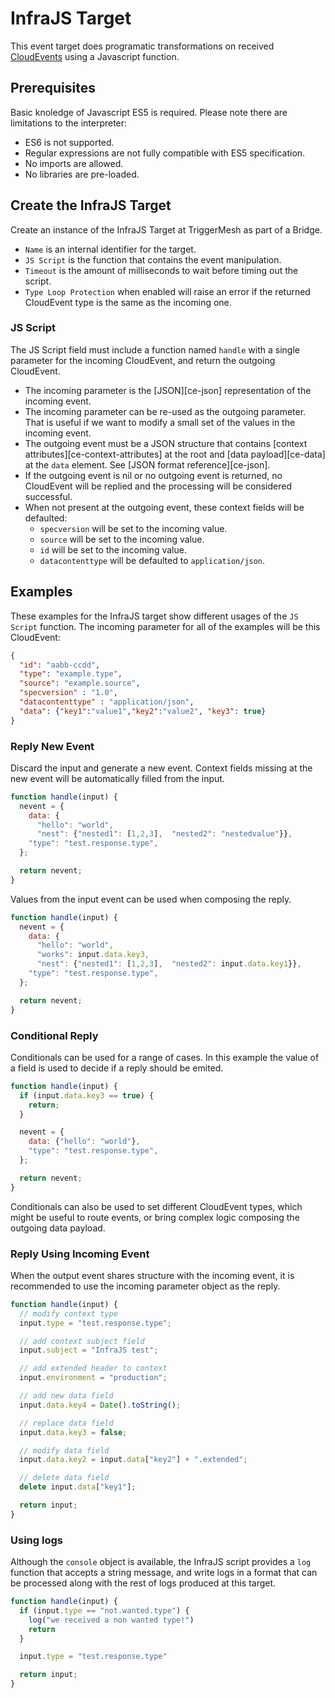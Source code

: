 # InfraJS Target

This event target does programatic transformations on received [CloudEvents][ce] using a Javascript function.

## Prerequisites

Basic knoledge of Javascript ES5 is required. Please note there are limitations to the interpreter:

- ES6 is not supported.
- Regular expressions are not fully compatible with ES5 specification.
- No imports are allowed.
- No libraries are pre-loaded.

## Create the InfraJS Target

Create an instance of the InfraJS Target at TriggerMesh as part of a Bridge.

- `Name` is an internal identifier for the target.
- `JS Script` is the function that contains the event manipulation.
- `Timeout`  is the amount of milliseconds to wait before timing out the script.
- `Type Loop Protection` when enabled will raise an error if the returned CloudEvent type is the same as the incoming one.

### JS Script

The JS Script field must include a function named `handle` with a single parameter for the incoming CloudEvent, and return the outgoing CloudEvent.

- The incoming parameter is the [JSON][ce-json] representation of the incoming event.
- The incoming parameter can be re-used as the outgoing parameter. That is useful if we want to modify a small set of the values in the incoming event.
- The outgoing event must be a JSON structure that contains [context attributes][ce-context-attributes] at the root and [data payload][ce-data] at the `data` element. See [JSON format reference][ce-json].
- If the outgoing event is nil or no outgoing event is returned, no CloudEvent will be replied and the processing will be considered successful.
- When not present at the outgoing event, these context fields will be defaulted:
  - `specversion` will be set to the incoming value.
  - `source` will be set to the incoming value.
  - `id` will be set to the incoming value.
  - `datacontenttype` will be defaulted to `application/json`.

## Examples

These examples for the InfraJS target show different usages of the `JS Script` function. The incoming parameter for all of the examples will be this CloudEvent:

```json
{
  "id": "aabb-ccdd",
  "type": "example.type",
  "source": "example.source",
  "specversion" : "1.0",
  "datacontenttype" : "application/json",
  "data": {"key1":"value1","key2":"value2", "key3": true}
}
```

### Reply New Event

Discard the input and generate a new event.
Context fields missing at the new event will be automatically filled from the input.

```js
function handle(input) {
  nevent = {
    data: {
      "hello": "world",
      "nest": {"nested1": [1,2,3],	"nested2": "nestedvalue"}},
    "type": "test.response.type",
  };

  return nevent;
}
```

Values from the input event can be used when composing the reply.

```js
function handle(input) {
  nevent = {
    data: {
      "hello": "world",
      "works": input.data.key3,
      "nest": {"nested1": [1,2,3],	"nested2": input.data.key1}},
    "type": "test.response.type",
  };

  return nevent;
}
```

### Conditional Reply

Conditionals can be used for a range of cases.
In this example the value of a field is used to decide if a reply should be emited.

```js
function handle(input) {
  if (input.data.key3 == true) {
    return;
  }

  nevent = {
    data: {"hello": "world"},
    "type": "test.response.type",
  };

  return nevent;
}
```

Conditionals can also be used to set different CloudEvent types, which might be useful to route events, or bring complex logic composing the outgoing data payload.

### Reply Using Incoming Event

When the output event shares structure with the incoming event, it is recommended to use the incoming parameter object as the reply.

```js
function handle(input) {
  // modify context type
  input.type = "test.response.type";

  // add context subject field
  input.subject = "InfraJS test";

  // add extended header to context
  input.environment = "production";

  // add new data field
  input.data.key4 = Date().toString();

  // replace data field
  input.data.key3 = false;

  // modify data field
  input.data.key2 = input.data["key2"] + ".extended";

  // delete data field
  delete input.data["key1"];

  return input;
}
```

### Using logs

Although the `console` object is available, the InfraJS script provides a `log` function that accepts a string message, and write logs in a format that can be processed along with the rest of logs produced at this target.

```js
function handle(input) {
  if (input.type == "not.wanted.type") {
    log("we received a non wanted type!")
    return
  }

  input.type = "test.response.type"

  return input;
}
```

[ce]: https://cloudevents.io